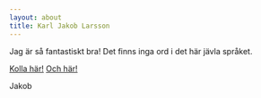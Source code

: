 ```yaml
---
layout: about
title: Karl Jakob Larsson
---
```


Jag är så fantastiskt bra! Det finns inga ord i det här jävla språket.

[Kolla här!](http://karljakoblarsson.com/)
[Och här!](abc.com)

Jakob
